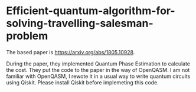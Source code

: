 # Efficient-quantum-algorithm-for-solving-travelling-salesman-problem
The based paper is https://arxiv.org/abs/1805.10928.  
  
During the paper, they implemented Quantum Phase Estimation to calculate the cost. They put the code to the paper in the way of OpenQASM. I am not familiar with OpenQASM, I rewote it in a usual way to write quantum circuits using Qiskit. Please install Qiskit before implemeting this code.